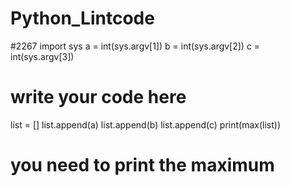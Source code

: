 # Python_Lintcode
#2267
import sys
a = int(sys.argv[1])
b = int(sys.argv[2])
c = int(sys.argv[3])
# write your code here
list = []
list.append(a)
list.append(b)
list.append(c)
print(max(list))
# you need to print the maximum
